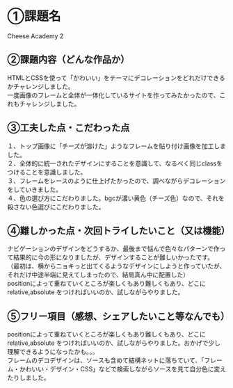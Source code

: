 # ①課題名
Cheese Academy 2

## ②課題内容（どんな作品か）
HTMLとCSSを使って「かわいい」をテーマにデコレーションをどれだけできるかチャレンジしました。<br>
一度画像のフレームと全体が一体化しているサイトを作ってみたかったので、これもチャレンジしました。<br>

## ③工夫した点・こだわった点
１、トップ画像に「チーズが溶けた」ようなフレームを貼り付け画像を加工しました。<br>
２、全体的に統一されたデザインにすることを意識して、なるべく同じclassをつけることを意識しました。<br>
３、フレームをレースのように仕上げたかったので、調べながらデコレーションをしていきました。<br>
４、色の選び方にこだわりました。bgcが濃い黄色（チーズ色）なので、それを殺さない色選びにこだわりました。<br>

## ④難しかった点・次回トライしたいこと（又は機能）
ナビゲーションのデザインをどうするか、最後まで悩んで色々なパターンで作って結果的に今の形になりましたが、デザインすることが難しいかったです。
（最初は、横からニョキっと出てくるようなデザインにしようと作っていたが、それだけ中途半端に見えてしまったので、結局真ん中に配置した）<br>
positionによって重ねていくところが楽しくもあり難しくもあり、どこにrelative,absolute をつければいいのか、試しながらやりました。

## ⑤フリー項目（感想、シェアしたいこと等なんでも）
positionによって重ねていくところが楽しくもあり難しくもあり、どこにrelative,absolute をつければいいのか、試しながらやりました。おかげで少し理解できるようになったかも。。。<br>
フレームのデコデザインは、ソースも含めて結構ネットに落ちていて、「フレーム・かわいい・デザイン・CSS」などで検索しながらソースを見て自分色に変えたりしました。
